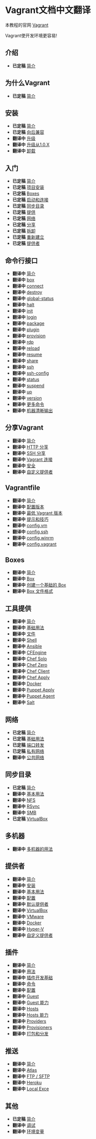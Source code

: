 Vagrant文档中文翻译
=================================

本教程的官网 [Vagrant](https://docs.vagrantup.com/v2/)

Vagrant使开发环境更容易!

介绍
-----

* **已定稿** [简介](overview.md)

为什么Vagrant
------

* **已定稿** [简介](why-vagrant-overview.md)

安装
-----

* **已定稿** [简介](install-overview.md)
* **已定稿** [向后兼容](install-backward-compatibility.md)
* **翻译中** [升级](install-upgrading.md)
* **翻译中** [升级从1.0.X](install-upgrading-from-1.0.X.md)
* **翻译中** [卸载](install-uninstallation.md)

入门
-----

* **已定稿** [简介](started-overview.md)
* **已定稿** [项目安装](started-project-setup.md)
* **已定稿** [Boxes](started-boxes.md)
* **已定稿** [启动和连接](started-up-and-ssh.md)
* **已定稿** [同步目录](started-synced-folders.md)
* **已定稿** [提供](started-provisioning.md)
* **已定稿** [网络](started-networking.md)
* **已定稿** [分享](started-share.md)
* **已定稿** [拆卸](started-teardown.md)
* **已定稿** [重新建立](started-rebuild.md)
* **已定稿** [提供者](started-providers.md)

命令行接口
-----

* **翻译中** [简介](command-line-interface-overview.md)
* **翻译中** [box](command-line-interface-box.md)
* **翻译中** [connect](command-line-interface-connect.md)
* **翻译中** [destroy](command-line-interface-destroy.md)
* **翻译中** [global-status](command-line-interface-global-status.md)
* **翻译中** [halt](command-line-interface-halt.md)
* **翻译中** [init](command-line-interface-init.md)
* **翻译中** [login](command-line-interface-login.md)
* **翻译中** [package](command-line-interface-package.md)
* **翻译中** [plugin](command-line-interface-plugin.md)
* **翻译中** [provision](command-line-interface-provision.md)
* **翻译中** [rdp](command-line-interface-rdp.md)
* **翻译中** [reload](command-line-interface-reload.md)
* **翻译中** [resume](command-line-interface-resume.md)
* **翻译中** [share](command-line-interface-share.md)
* **翻译中** [ssh](command-line-interface-ssh.md)
* **翻译中** [ssh-config](command-line-interface-ssh-config.md)
* **翻译中** [status](command-line-interface-status.md)
* **翻译中** [suspend](command-line-interface-suspend.md)
* **翻译中** [up](command-line-interface-up.md)
* **翻译中** [version](command-line-interface-version.md)
* **翻译中** [更多命令](command-line-interface-more-commands.md)
* **翻译中** [机器清晰输出](command-line-interface-machine-readable-output.md)

分享Vagrant
-----

* **翻译中** [简介](vagrant-share-overview.md)
* **翻译中** [HTTP 分享](vagrant-share-http-sharing.md)
* **翻译中** [SSH 分享](vagrant-share-ssh-sharing.md)
* **翻译中** [Vagrant 连接](vagrant-share-vagrant-connect.md)
* **翻译中** [安全](vagrant-share-security.md)
* **翻译中** [自定义提供者](vagrant-share-custom-provider.md)

Vagrantfile
-----

* **翻译中** [简介](vagrantfile-overview.md)
* **翻译中** [配置版本](vagrantfile-configuration-version.md)
* **翻译中** [最低 Vagrant 版本](vagrantfile-minimum-vagrant-version.md)
* **翻译中** [提示和技巧](vagrantfile-tips-and-tricks.md)
* **翻译中** [config.vm](vagrantfile-config-vm.md)
* **翻译中** [config.ssh](vagrantfile-config-ssh.md)
* **翻译中** [config.winrm](vagrantfile-config-winrm.md)
* **翻译中** [config.vagrant](vagrantfile-config-vagrant.md)

Boxes
-----

* **翻译中** [简介](boxes-overview.md)
* **翻译中** [Box](boxes-versioning.md)
* **翻译中** [创建一个基础的 Box](boxes-create-a-base-box.md)
* **翻译中** [Box 文件格式](boxes-box-file-format.md)

工具提供
-----

* **翻译中** [简介](provisioning-overview.md)
* **翻译中** [基础用法](provisioning-basic-usage.md)
* **翻译中** [文件](provisioning-file.md)
* **翻译中** [Shell](provisioning-shell.md)
* **翻译中** [Ansible](provisioning-ansible.md)
* **翻译中** [CFEngine](provisioning-cfengine.md)
* **翻译中** [Chef Solo](provisioning-chef-solo.md)
* **翻译中** [Chef Zero](provisioning-chef-zero.md)
* **翻译中** [Chef Client](provisioning-chef-client.md)
* **翻译中** [Chef Apply](provisioning-chef-apply.md)
* **翻译中** [Docker](provisioning-docker.md)
* **翻译中** [Puppet Apply](provisionging-puppet-apply.md)
* **翻译中** [Puppet Agent](provisioning-puppet-agent.md)
* **翻译中** [Salt](provisioning-salt.md)

网络
-----

* **已定稿** [简介](networking-overview.md)
* **已定稿** [基础用法](networking-basic-usage.md)
* **已定稿** [端口转发](networking-forwarded-ports.md)
* **已定稿** [私有网络](networking-private-network.md)
* **翻译中** [公共网络](networking-public-network.md)

同步目录
-----

* **已定稿** [简介](synced-folders-overview.md)
* **翻译中** [基本用法](synced-folders-basic-usage.md)
* **翻译中** [NFS](synced-folders-nfs.md)
* **翻译中** [RSync](synced-folders-rsync.md)
* **翻译中** [SMB](synced-folders-smb.md)
* **已定稿** [VirtualBox](synced-folders-virtualbox.md)

多机器
-----

* **翻译中** [多机器的用法](multi-machine.md)

提供者
-----

* **翻译中** [简介](providers-overview.md)
* **翻译中** [安装](providers-installation.md)
* **翻译中** [基本用法](providers-basic-usage.md)
* **翻译中** [配置](providers-configuration.md)
* **翻译中** [默认提供者](providers-default-provider.md)
* **翻译中** [VirtualBox](providers-virtualbox.md)
* **翻译中** [VMware](providers-vmware.md)
* **翻译中** [Docker](providers-docker.md)
* **翻译中** [Hyper-V](providers-hyper-v.md)
* **翻译中** [自定义提供者](providers-custom-provider.md)

插件
-----

* **翻译中** [简介](plugins-overview.md)
* **翻译中** [用法](plugins-usage.md)
* **翻译中** [插件开发基础](plugins-plugin-development-basics.md)
* **翻译中** [命令](plugins-commands.md)
* **翻译中** [配置](plugins-configuration.md)
* **翻译中** [Guest](plugins-guests.md)
* **翻译中** [Guest 能力](plugins-guest-capabilities.md)
* **翻译中** [Hosts](plugins-hosts.md)
* **翻译中** [Hosts 能力](plugins-host-capabilities.md)
* **翻译中** [Providers](plugins-providers.md)
* **翻译中** [Provisioners](plugins-provisioners.md)
* **翻译中** [打包和分发](plugins-packaging-and-distribution.md)

推送
-----

* **翻译中** [简介](push-overview.md)
* **翻译中** [Atlas](push-atlas.md)
* **翻译中** [FTP / SFTP](push-ftp-or-sftp.md)
* **翻译中** [Heroku](push-heroku.md)
* **翻译中** [Local Exce](push-local-exec.md)

其他
-----

* **已定稿** [简介](other-overview.md)
* **翻译中** [调试](other-debugging.md)
* **翻译中** [环境变量](other-environmental-variables.md)
